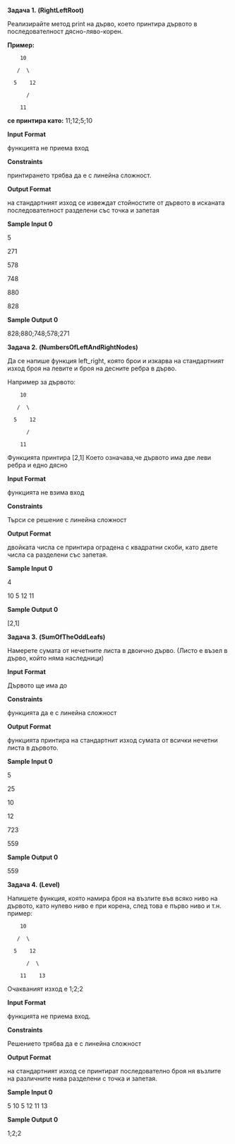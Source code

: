 **Задача 1.** **(RightLeftRoot)**

Реализирайте метод print на дърво, което принтира дървото в последователност дясно-ляво-корен.

**Пример:**
```
    10

   /  \

  5    12

      /

    11
```
**се принтира като:** 11;12;5;10

**Input Format**

функцията не приема вход

**Constraints**

принтирането трябва да е с линейна сложност.

**Output Format**

на стандартният изход се извеждат стойностите от дървото в исканата последователност разделени със точка и запетая

**Sample Input 0**

5

271

578

748

880

828

**Sample Output 0**

828;880;748;578;271





**Задача 2.** **(NumbersOfLeftAndRightNodes)**

Да се напише функция left\_right, която брои и изкарва на стандартният изход броя на левите и броя на десните ребра в дърво.

Например за дървото:
```
    10

   /  \

  5    12

      /

    11
```
Функцията принтира [2,1] Което означава,че дървото има две леви ребра и едно дясно

**Input Format**

функцията не взима вход

**Constraints**

Търси се решение с линейна сложност

**Output Format**

двойката числа се принтира оградена с квадратни скоби, като двете числа са разделени със запетая.

**Sample Input 0**

4

10 5 12 11

**Sample Output 0**

[2,1]









**Задача 3.** **(SumOfTheOddLeafs)**

Намерете сумата от нечетните листа в двоично дърво. (Листо е възел в дърво, който няма наследници)

**Input Format**

Дървото ще има до

**Constraints**

функцията да е с линейна сложност

**Output Format**

функцията принтира на стандартнит изход сумата от всички нечетни листа в дървото.

**Sample Input 0**

5

25

10

12

723

559

**Sample Output 0**

559











**Задача 4.** **(Level)**

Напишете функция, която намира броя на възлите във всяко ниво на дървото, като нулево ниво е при корена, след това е първо ниво и т.н. пример:
```
    10

   /  \

  5    12

      /  \

    11    13
```
Очакваният изход е 1;2;2

**Input Format**

функцията не приема вход.

**Constraints**

Решението трябва да е с линейна сложност

**Output Format**

на стандартният изход се принтират последователно броя ня възлите на различните нива разделени с точка и запетая.

**Sample Input 0**

5 10 5 12 11 13

**Sample Output 0**

1;2;2
